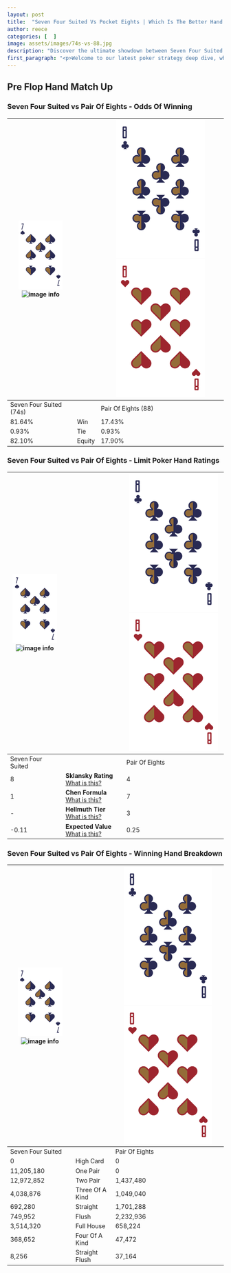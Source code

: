 ```yaml
---
layout: post
title:  "Seven Four Suited Vs Pocket Eights | Which Is The Better Hand In Poker? A Complete Guide"
author: reece
categories: [  ]
image: assets/images/74s-vs-88.jpg
description: "Discover the ultimate showdown between Seven Four Suited and Pair Of Eights in poker! Uncover the odds, strategies, and scenarios where one hand triumphs over the other. Get ready to up your poker game with this thrilling analysis."
first_paragraph: "<p>Welcome to our latest poker strategy deep dive, where we're pitting two distinct hands against each other in a high-stakes showdown: Seven Four Suited vs Pair Of Eights.</p><p>In the dynamic world of poker, every decision counts, and knowing which hand holds the upper hand is key to your success at the table.</p><p>In this article, we'll dissect these two hands, explore the scenarios where one dominates the other, and equip you with the knowledge to make strategic choices that can tip the odds in your favor.</p><p>Get ready to unravel the intriguing dynamics of these poker hands and elevate your game to new heights.</p>"
---
```




[comment]: # (sp0)

## Pre Flop Hand Match Up

<div class="table hand-ratings" markdown="1"> 



### Seven Four Suited vs Pair Of Eights - Odds Of Winning


    
| ![image info](assets/images/hand1/7.png) ![image info](assets/images/hand1/4s.png) |  | ![image info](assets/images/hand2/8.png) ![image info](assets/images/hand2/8o.png) |
| -------- | -------- | -------- |
| Seven Four Suited (74s) |  | Pair Of Eights (88) |
| 81.64% | Win | 17.43% |
| 0.93% | Tie | 0.93% |
| 82.10% | Equity | 17.90% |




[comment]: # (sp1)



### Seven Four Suited vs Pair Of Eights - Limit Poker Hand Ratings


    
| ![image info](assets/images/hand1/7.png) ![image info](assets/images/hand1/4s.png) |  | ![image info](assets/images/hand2/8.png) ![image info](assets/images/hand2/8o.png) |
| -------- | -------- | -------- |
| Seven Four Suited |  | Pair Of Eights |
| 8 | **Sklansky Rating** [What is this?](/sklansky-rating-explained) | 4 |
| 1 | **Chen Formula** [What is this?](/chen-formula-explained) | 7 |
| - | **Hellmuth Tier** [What is this?](/Hellmuth-tier-explained) | 3 |
| -0.11 | **Expected Value** [What is this?](/expected-value-explained) | 0.25 |




[comment]: # (sp2)



### Seven Four Suited vs Pair Of Eights - Winning Hand Breakdown


    
| ![image info](assets/images/hand1/7.png) ![image info](assets/images/hand1/4s.png) |  | ![image info](assets/images/hand2/8.png) ![image info](assets/images/hand2/8o.png) |
| -------- | -------- | -------- |
| Seven Four Suited |  | Pair Of Eights |
| 0 | High Card | 0 |
| 11,205,180 | One Pair | 0 |
| 12,972,852 | Two Pair | 1,437,480 |
| 4,038,876 | Three Of A Kind | 1,049,040 |
| 692,280 | Straight | 1,701,288 |
| 749,952 | Flush | 2,232,936 |
| 3,514,320 | Full House | 658,224 |
| 368,652 | Four Of A Kind | 47,472 |
| 8,256 | Straight Flush | 37,164 |




[comment]: # (sp3)



</div>

[comment]: # (sp4)



[comment]: # (sp5)

